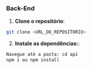 ### Back-End
1. **Clone o repositório**:
```bash
git clone <URL_DO_REPOSITORIO>
```
2. **Instale as dependências:**:
```bash
Navegue até a pasta: cd api
npm i ou npm install
```

